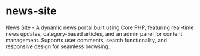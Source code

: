# news-site
News Site - A dynamic news portal built using Core PHP, featuring real-time news updates, category-based articles, and an admin panel for content management. Supports user comments, search functionality, and responsive design for seamless browsing. 
